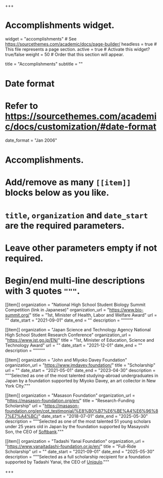 +++
# Accomplishments widget.
widget = "accomplishments"  # See https://sourcethemes.com/academic/docs/page-builder/
headless = true  # This file represents a page section.
active = true  # Activate this widget? true/false
weight = 50  # Order that this section will appear.

title = "Accomplish&shy;ments"
subtitle = ""

# Date format
#   Refer to https://sourcethemes.com/academic/docs/customization/#date-format
date_format = "Jan 2006"

# Accomplishments.
#   Add/remove as many `[[item]]` blocks below as you like.
#   `title`, `organization` and `date_start` are the required parameters.
#   Leave other parameters empty if not required.
#   Begin/end multi-line descriptions with 3 quotes `"""`.

[[item]]
  organization = "National High School Student Biology Summit Competition (link in Japanese)"
  organization_url = "https://www.bio-summit.org/"
  title = "1st, Minister of Health, Labor and Welfare Award"
  url = ""
  date_start = "2021-09-01"
  date_end = ""
  description = """"""

[[item]]
  organization = "Japan Science and Technology Agency National High School Student Research Conference"
  organization_url = "https://www.jst.go.jp/EN/"
  title = "1st, Minister of Education, Science and Technology Award"
  url = ""
  date_start = "2021-12-01"
  date_end = ""
  description = """"""
  
[[item]]
  organization = "John and Miyoko Davey Foundation"
  organization_url = "https://www.jmdavey.foundation/"
  title = "Scholarship"
  url = ""
  date_start = "2021-05-01"
  date_end = "2023-04-30"
  description = """Selected as one of the most talented studying-abroad undergraduates in Japan by a foundation supported by Miyoko Davey, an art collector in New York City."""

[[item]]
  organization = "Masason Foundation"
  organization_url = "https://masason-foundation.org/en/"
  title = "Research-Funding Scholarship"
  url = "https://masason-foundation.org/en/cpt_testimonial/%E8%B0%B7%E6%BE%A4%E6%96%87%E7%A4%BC/"
  date_start = "2018-07-01"
  date_end = "2025-05-30"
  description = """Selected as one of the most talented 51 young scholars under 25 years old in Japan by the foundation supported by Masayoshi Son, the CEO of <a href="https://www.softbank.jp/en/Softbank/"> Softbank</a>."""

[[item]]
  organization = "Tadashi Yanai Foundation"
  organization_url = "https://www.yanaitadashi-foundation.or.jp/en/"
  title = "Full-Ride Scholarship"
  url = ""
  date_start = "2021-09-01"
  date_end = "2025-05-30"
  description = """Selected as a full scholarship recipient for a foundation supported by Tadashi Yanai, the CEO of <a href="https://www.uniqlo.com/us/en/"> Uniqulo</a>."""

+++
